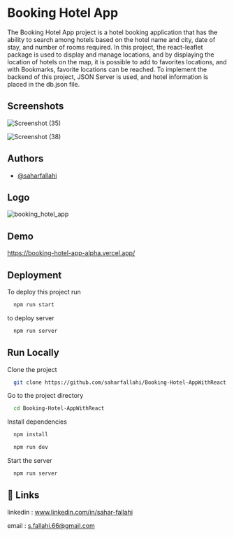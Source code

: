 
# Booking Hotel App


The Booking Hotel App project is a hotel booking application that has the ability to search among hotels based on the hotel name and city, date of stay, and number of rooms required.
In this project, the react-leaflet package is used to display and manage locations, and by displaying the location of hotels on the map, it is possible to add to favorites locations, and with Bookmarks, favorite locations can be reached.
To implement the backend of this project, JSON Server is used, and hotel information is placed in the db.json file.



## Screenshots
![Screenshot (35)](https://github.com/user-attachments/assets/6e463e8f-23e2-4ff4-80df-51721b6525b8)

![Screenshot (38)](https://github.com/user-attachments/assets/6ce0d56d-d236-4a59-a4b3-8b6032cf04c0)


## Authors

- [@saharfallahi](https://www.github.com/saharfallahi)

## Logo

![booking_hotel_app](https://github.com/user-attachments/assets/1a0dfe0a-40e6-4114-b83d-5a93e91d9d16)


## Demo

https://booking-hotel-app-alpha.vercel.app/


## Deployment

To deploy this project run

```bash
  npm run start
```

to deploy server

```bash
  npm run server
```

## Run Locally

Clone the project

```bash
  git clone https://github.com/saharfallahi/Booking-Hotel-AppWithReact.git
```

Go to the project directory

```bash
  cd Booking-Hotel-AppWithReact
```

Install dependencies

```bash
  npm install
```
```bash
  npm run dev
```

Start the server

```bash
  npm run server
```


## 🔗 Links

linkedin : www.linkedin.com/in/sahar-fallahi

email : s.fallahi.66@gmail.com



